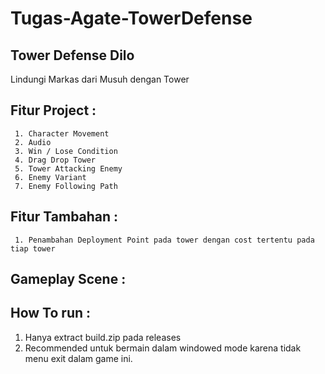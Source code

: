 # Tugas-Agate-TowerDefense

## Tower Defense Dilo
Lindungi Markas dari Musuh dengan Tower

## Fitur Project :
     1.	Character Movement
     2.	Audio
     3.	Win / Lose Condition
     4.	Drag Drop Tower
     5.	Tower Attacking Enemy
     6.	Enemy Variant
     7.	Enemy Following Path


## Fitur Tambahan :
     1. Penambahan Deployment Point pada tower dengan cost tertentu pada tiap tower

## Gameplay Scene :


## How To run :
   1. Hanya extract build.zip pada releases
   2. Recommended untuk bermain dalam windowed mode karena tidak menu exit dalam game ini. 
 
